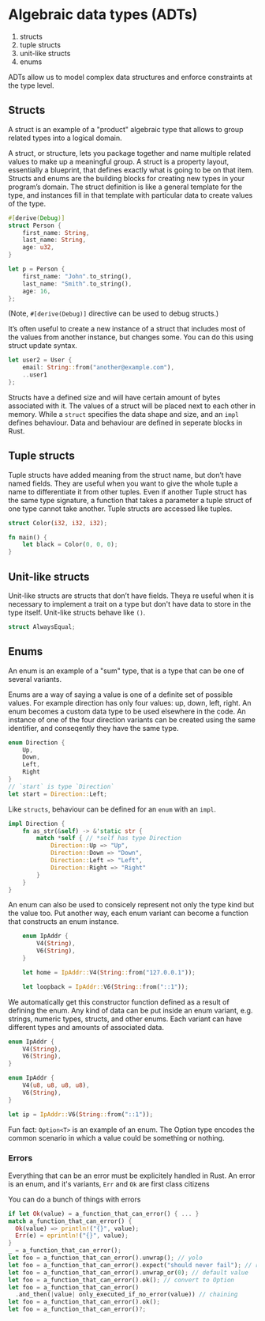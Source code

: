 # Algebraic data types (ADTs)

1. structs
1. tuple structs
1. unit-like structs
1. enums

ADTs allow us to model complex data structures and enforce constraints at the type level.

## Structs

A struct is an example of a "product" algebraic type that allows to group related types into a logical domain.

A struct, or structure, lets you package together and name multiple related values to make up a meaningful group.
A struct is a property layout, essentially a blueprint, that defines exactly what is going to be on that item.
Structs and enums are the building blocks for creating new types in your program’s domain.
The struct definition is like a general template for the type, and instances fill in that template with particular data to create values of the type.

```rust
#[derive(Debug)] 
struct Person {
    first_name: String,
    last_name: String, 
    age: u32,
}

let p = Person {
    first_name: "John".to_string(),
    last_name: "Smith".to_string(),
    age: 16,
};
```

(Note, `#[derive(Debug)]` directive can be used to debug structs.)

It’s often useful to create a new instance of a struct that includes most of the values from another instance, but changes some. You can do this using struct update syntax.

```rust
let user2 = User {
    email: String::from("another@example.com"),
    ..user1
};
```

Structs have a defined size and will have certain amount of bytes associated with it.
The values of a struct will be placed next to each other in memory.
While a `struct` specifies the data shape and size, and an `impl` defines behaviour.
Data and behaviour are defined in seperate blocks in Rust.

## Tuple structs

Tuple structs have added meaning from the struct name, but don’t have named fields.
They are useful when you want to give the whole tuple a name to differentiate it from other tuples.
Even if another Tuple struct has the same type signature, a function that takes a parameter a tuple struct of one type cannot take another.
Tuple structs are accessed like tuples.

```rust
struct Color(i32, i32, i32);

fn main() {
    let black = Color(0, 0, 0);
}
```

## Unit-like structs

Unit-like structs are structs that don’t have fields.
Theya re useful when it is necessary to implement a trait on a type but don't have data to store in the type itself.
Unit-like structs behave like `()`.

```rust
struct AlwaysEqual;
```

## Enums

An enum is an example of a "sum" type, that is a type that can be one of several variants.

Enums are a way of saying a value is one of a definite set of possible values.
For example direction has only four values: up, down, left, right.
An enum becomes a custom data type to be used elsewhere in the code.
An instance of one of the four direction variants can be created using the same identifier, and conseqently they have the same type.

```rust
enum Direction {
    Up,
    Down,
    Left,
    Right
}
// `start` is type `Direction`
let start = Direction::Left;
```

Like `structs`, behaviour can be defined for an `enum` with an `impl`.

```rust
impl Direction {
    fn as_str(&self) -> &'static str {
        match *self { // *self has type Direction
            Direction::Up => "Up",
            Direction::Down => "Down",
            Direction::Left => "Left",
            Direction::Right => "Right"
        }
    }
}
```

An enum can also be used to consicely represent not only the type kind but the value too.
Put another way, each enum variant can become a function that constructs an enum instance.

```rust
    enum IpAddr {
        V4(String),
        V6(String),
    }

    let home = IpAddr::V4(String::from("127.0.0.1"));

    let loopback = IpAddr::V6(String::from("::1"));
```

We automatically get this constructor function defined as a result of defining the enum.
Any kind of data can be put inside an enum variant, e.g. strings, numeric types, structs, and other enums.
Each variant can have different types and amounts of associated data.

```rust
enum IpAddr {
    V4(String),
    V6(String),
}

enum IpAddr {
    V4(u8, u8, u8, u8),
    V6(String),
}

let ip = IpAddr::V6(String::from("::1"));
```

Fun fact: `Option<T>` is an example of an enum.
The Option type encodes the common scenario in which a value could be something or nothing.

### Errors

Everything that can be an error must be explicitely handled in Rust.
An error is an enum, and it's variants, `Err` and `Ok` are first class citizens

You can do a bunch of things with errors

```rust
if let Ok(value) = a_function_that_can_error() { ... }
match a_function_that_can_error() {
  Ok(value) => println!("{}", value);
  Err(e) = eprintln!("{}", value);
}
_ = a_function_that_can_error();
let foo = a_function_that_can_error().unwrap(); // yolo
let foo = a_function_that_can_error().expect("should never fail"); // respectful yolo
let foo = a_function_that_can_error().unwrap_or(0); // default value
let foo = a_function_that_can_error().ok(); // convert to Option
let foo = a_function_that_can_error()
  .and_then(|value| only_executed_if_no_error(value)) // chaining
let foo = a_function_that_can_error().ok();
let foo = a_function_that_can_error()?;
```
